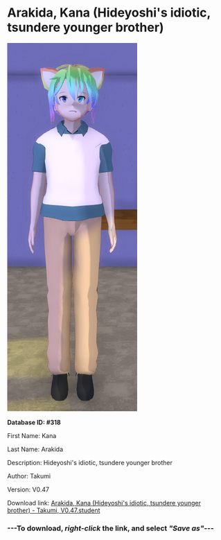 # Arakida, Kana (Hideyoshi's idiotic, tsundere younger brother)

<img src="https://raw.githubusercontent.com/Arbiter1223/Daigaku-Gurashi-Custom-Students/master/Students/Files/Arakida%2C%20Kana%20(Hideyoshi's%20idiotic%2C%20tsundere%20younger%20brother).png" title="Arakida, Kana (Hideyoshi's idiotic, tsundere younger brother) - Takumi, V0.47">

**Database ID: #318**

First Name: Kana

Last Name: Arakida

Description: Hideyoshi's idiotic, tsundere younger brother

Author: Takumi

Version: V0.47

Download link: <a href="https://raw.githubusercontent.com/Arbiter1223/Daigaku-Gurashi-Custom-Students/master/Students/Files/Arakida%2C%20Kana%20(Hideyoshi's%20idiotic%2C%20tsundere%20younger%20brother)%20-%20Takumi%2C%20V0.47.student">Arakida, Kana (Hideyoshi's idiotic, tsundere younger brother) - Takumi, V0.47.student</a>

### ---**To download, _right-click_ the link, and select _"Save as"_**---
